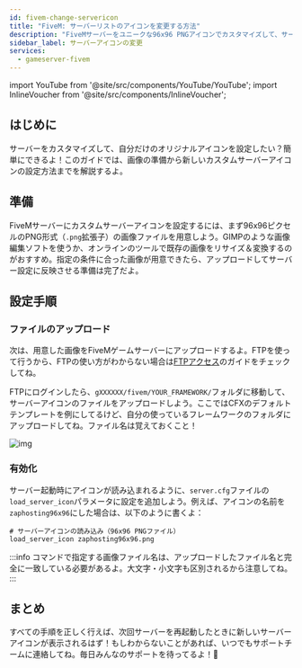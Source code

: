 ```yaml
---
id: fivem-change-servericon
title: "FiveM: サーバーリストのアイコンを変更する方法"
description: "FiveMサーバーをユニークな96x96 PNGアイコンでカスタマイズして、サーバーの個性をアップしよう → 今すぐチェック"
sidebar_label: サーバーアイコンの変更
services:
  - gameserver-fivem
---
```


import YouTube from '@site/src/components/YouTube/YouTube';
import InlineVoucher from '@site/src/components/InlineVoucher';

## はじめに
サーバーをカスタマイズして、自分だけのオリジナルアイコンを設定したい？簡単にできるよ！このガイドでは、画像の準備から新しいカスタムサーバーアイコンの設定方法までを解説するよ。

<InlineVoucher />

## 準備
FiveMサーバーにカスタムサーバーアイコンを設定するには、まず96x96ピクセルのPNG形式（`.png`拡張子）の画像ファイルを用意しよう。GIMPのような画像編集ソフトを使うか、オンラインのツールで既存の画像をリサイズ＆変換するのがおすすめ。指定の条件に合った画像が用意できたら、アップロードしてサーバー設定に反映させる準備は完了だよ。

## 設定手順

### ファイルのアップロード

次は、用意した画像をFiveMゲームサーバーにアップロードするよ。FTPを使って行うから、FTPの使い方がわからない場合は[FTPアクセス](gameserver-ftpaccess.md)のガイドをチェックしてね。

FTPにログインしたら、`gXXXXXX/fivem/YOUR_FRAMEWORK/`フォルダに移動して、サーバーアイコンのファイルをアップロードしよう。ここではCFXのデフォルトテンプレートを例にしてるけど、自分の使っているフレームワークのフォルダにアップロードしてね。ファイル名は覚えておくこと！

![img](https://screensaver01.zap-hosting.com/index.php/s/BffobqB7CmdK2Wb/download)

### 有効化

サーバー起動時にアイコンが読み込まれるように、`server.cfg`ファイルの`load_server_icon`パラメータに設定を追加しよう。例えば、アイコンの名前を`zaphosting96x96`にした場合は、以下のように書くよ：

```
# サーバーアイコンの読み込み（96x96 PNGファイル）
load_server_icon zaphosting96x96.png
```

:::info
コマンドで指定する画像ファイル名は、アップロードしたファイル名と完全に一致している必要があるよ。大文字・小文字も区別されるから注意してね。
:::

## まとめ

すべての手順を正しく行えば、次回サーバーを再起動したときに新しいサーバーアイコンが表示されるはず！もしわからないことがあれば、いつでもサポートチームに連絡してね。毎日みんなのサポートを待ってるよ！🙂

<InlineVoucher />